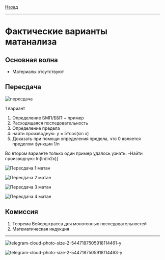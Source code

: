 [Назад](../mathan.md)
***
# Фактические варианты матанализа

## Основная волна
+ Материалы отсутствуют

## Пересдача

![пересдача](https://github.com/user-attachments/assets/3170578f-59ca-4778-a86e-85f724c8dd5e)

1 вариант
1) Определение БМП/ББП + пример
2) Расходящаяся последовательность
3) Определение предела
4) найти производную: y = 5^cos(sin x)
5) Доказать при помощи определения предела, что 0 является пределом функции 1/n

Во втором варианте только один пример удалось узнать:
-Найти производную: ln[ln(ln2x)]

![Пересдача 1 матан](https://github.com/user-attachments/assets/663d2be1-e4ac-4a4c-98c5-0911aa9771c1)

![Пересдача 2 матан](https://github.com/user-attachments/assets/2878409e-cc2e-4e8f-9d19-56d5e3b06e15)

![Пересдача 3 матан](https://github.com/user-attachments/assets/3191c454-d87e-405c-a142-77b5a5305301)

![Пересдача 4 матан](https://github.com/user-attachments/assets/e9fe1ef0-3c5a-48cd-af6f-69960ca3f1b6)

## Комиссия
1. Теорема Вейерштрасса для монотонных последовательностей
2. Математическая индукция
***
![telegram-cloud-photo-size-2-5447187505918114461-y](https://github.com/user-attachments/assets/49737413-e5be-4d2b-a857-c569ba807ca0)

![telegram-cloud-photo-size-2-5447187505918114463-y](https://github.com/user-attachments/assets/c005af33-6d70-4135-ac9d-40a4782c792e)

